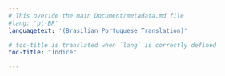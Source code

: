 ```yaml
---
# This overide the main Document/metadata.md file
#lang: 'pt-BR'
languagetext: '(Brasilian Portuguese Translation)'

# toc-title is translated when `lang` is correctly defined
toc-title: "Índice" 

---
```

